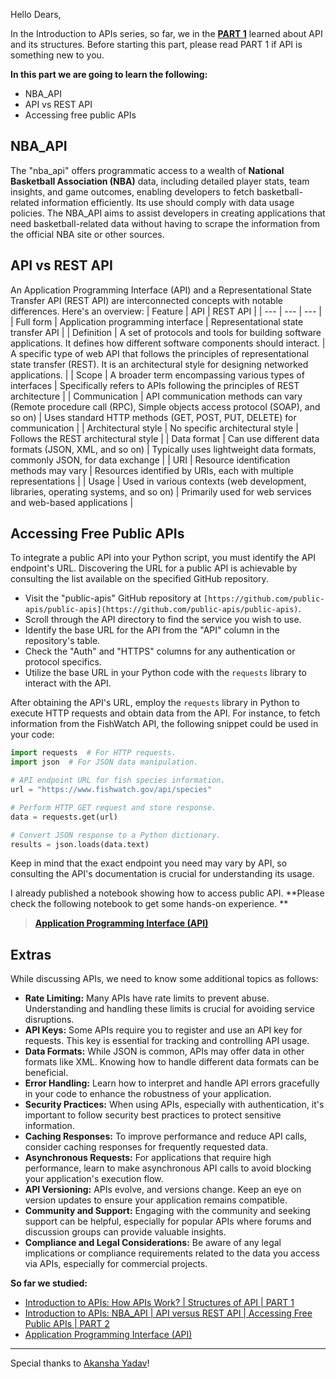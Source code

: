 Hello Dears,

In the Introduction to APIs series, so far, we in the [**PART 1**](https://github.com/tanvirnwu/Basics-of-APIs/blob/main/Introduction%20to%20APIs%3A%20How%20API%20Work%3F%20%7C%20Structures%20of%20API%20%7C%20PART%201.md) learned about API and its structures. Before starting this part, please read PART 1 if API is something new to you.

**In this part we are going to learn the following:**
- NBA_API
- API vs REST API
- Accessing free public APIs

## **NBA_API**
The "nba_api" offers programmatic access to a wealth of **National Basketball Association (NBA)** data, including detailed player stats, team insights, and game outcomes, enabling developers to fetch basketball-related information efficiently. Its use should comply with data usage policies. The NBA_API aims to assist developers in creating applications that need basketball-related data without having to scrape the information from the official NBA site or other sources.

## **API vs REST API**
An Application Programming Interface (API) and a Representational State Transfer API (REST API) are interconnected concepts with notable differences. Here's an overview:
| Feature | API | REST API |
| --- | --- | --- |
| Full form | Application programming interface | Representational state transfer API |
| Definition | 	A set of protocols and tools for building software applications. It defines how different software components should interact. | A specific type of web API that follows the principles of representational state transfer (REST). It is an architectural style for designing networked applications. |
| Scope | A broader term encompassing various types of interfaces | Specifically refers to APIs following the principles of REST architecture |
| Communication | API communication methods can vary (Remote procedure call (RPC), Simple objects access protocol (SOAP), and so on) | Uses standard HTTP methods (GET, POST, PUT, DELETE) for communication |
| Architectural style | No specific architectural style | Follows the REST architectural style |
| Data format | Can use different data formats (JSON, XML, and so on) | Typically uses lightweight data formats, commonly JSON, for data exchange |
| URI | Resource identification methods may vary | Resources identified by URIs, each with multiple representations |
| Usage | Used in various contexts (web development, libraries, operating systems, and so on) | Primarily used for web services and web-based applications |


## **Accessing Free Public APIs**
To integrate a public API into your Python script, you must identify the API endpoint's URL. Discovering the URL for a public API is achievable by consulting the list available on the specified GitHub repository.

- Visit the "public-apis" GitHub repository at `[https://github.com/public-apis/public-apis](https://github.com/public-apis/public-apis)`.
- Scroll through the API directory to find the service you wish to use.
- Identify the base URL for the API from the "API" column in the repository's table.
- Check the "Auth" and "HTTPS" columns for any authentication or protocol specifics.
- Utilize the base URL in your Python code with the `requests` library to interact with the API.

After obtaining the API's URL, employ the `requests` library in Python to execute HTTP requests and obtain data from the API. For instance, to fetch information from the FishWatch API, the following snippet could be used in your code:

```python
import requests  # For HTTP requests.
import json  # For JSON data manipulation.

# API endpoint URL for fish species information.
url = "https://www.fishwatch.gov/api/species"

# Perform HTTP GET request and store response.
data = requests.get(url)

# Convert JSON response to a Python dictionary.
results = json.loads(data.text)
```
Keep in mind that the exact endpoint you need may vary by API, so consulting the API's documentation is crucial for understanding its usage.

I already published a notebook showing how to access public API. **Please check the following notebook to get some hands-on experience. **
>[**Application Programming Interface (API)**](https://github.com/tanvirnwu/Basics-of-APIs/blob/main/Application%20Programming%20Interface%20(API).ipynb)

## Extras
While discussing APIs, we need to know some additional topics as follows:
- **Rate Limiting:** Many APIs have rate limits to prevent abuse. Understanding and handling these limits is crucial for avoiding service disruptions.
- **API Keys:** Some APIs require you to register and use an API key for requests. This key is essential for tracking and controlling API usage.
- **Data Formats:** While JSON is common, APIs may offer data in other formats like XML. Knowing how to handle different data formats can be beneficial.
- **Error Handling:** Learn how to interpret and handle API errors gracefully in your code to enhance the robustness of your application.
- **Security Practices:** When using APIs, especially with authentication, it's important to follow security best practices to protect sensitive information.
- **Caching Responses:** To improve performance and reduce API calls, consider caching responses for frequently requested data.
- **Asynchronous Requests:** For applications that require high performance, learn to make asynchronous API calls to avoid blocking your application's execution flow.
- **API Versioning:** APIs evolve, and versions change. Keep an eye on version updates to ensure your application remains compatible.
- **Community and Support:** Engaging with the community and seeking support can be helpful, especially for popular APIs where forums and discussion groups can provide valuable insights.
- **Compliance and Legal Considerations:** Be aware of any legal implications or compliance requirements related to the data you access via APIs, especially for commercial projects.


**So far we studied:**
- [Introduction to APIs: How APIs Work? | Structures of API | PART 1](https://github.com/tanvirnwu/Basics-of-APIs/blob/main/Introduction%20to%20APIs%3A%20How%20API%20Work%3F%20%7C%20Structures%20of%20API%20%7C%20PART%201.md) 
- [Introduction to APIs: NBA_API | API versus REST API | Accessing Free Public APIs | PART 2](https://github.com/tanvirnwu/Basics-of-APIs/blob/main/Introduction%20to%20APIs%3A%20NBA_API%20%7C%20API%20versus%20REST%20API%20%7C%20Accessing%20Free%20Public%20APIs%20%7C%20PART%202.md)
- [Application Programming Interface (API)](https://github.com/tanvirnwu/Basics-of-APIs/blob/main/Application%20Programming%20Interface%20(API).ipynb)


----------------
Special thanks to [Akansha Yadav](https://www.linkedin.com/in/akansha-yadav-4bb7321a9)!

